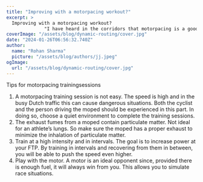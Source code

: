 ```yaml
---
title: "Improving with a motorpacing workout?"
excerpt: >
  Improving with a motorpacing workout?
              "I have heard in the corridors that motorpacing is a good method to get in shape faster. Is that true?" Motorpacing is already an ancient method of si
coverImage: "/assets/blog/dynamic-routing/cover.jpg"
date: "2024-01-26T06:56:32.740Z"
author:
  name: "Rohan Sharma"
  picture: "/assets/blog/authors/jj.jpeg"
ogImage:
  url: "/assets/blog/dynamic-routing/cover.jpg"
---
```


Tips for motorpacing trainingsessions
1) A motorpacing training session is not easy. The speed is high and in the busy Dutch traffic this can cause dangerous situations. Both the cyclist and the person driving the moped should be experienced in this part. In doing so, choose a quiet environment to complete the training sessions.
2) The exhaust fumes from a moped contain particulate matter. Not ideal for an athlete’s lungs. So make sure the moped has a proper exhaust to minimize the inhalation of particulate matter.
3) Train at a high intensity and in intervals. The goal is to increase power at your FTP. By training in intervals and recovering from them in between, you will be able to push the speed even higher.
4) Play with the motor. A motor is an ideal opponent since, provided there is enough fuel, it will always win from you. This allows you to simulate race situations.